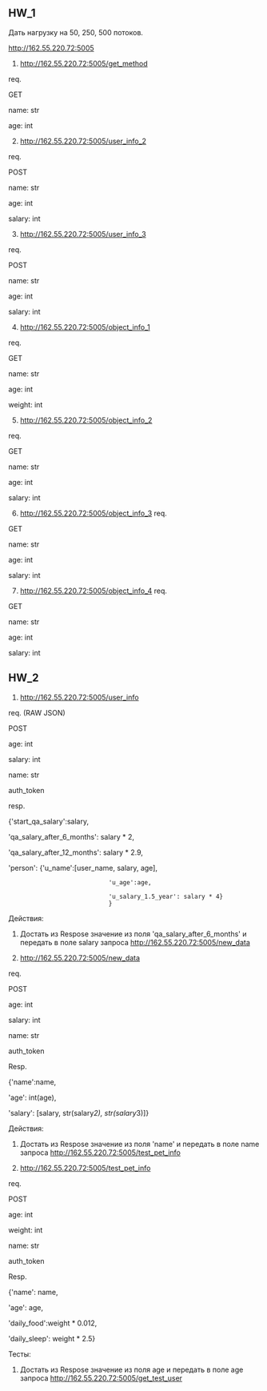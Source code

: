 ## HW_1

Дать нагрузку на 50, 250, 500 потоков.

http://162.55.220.72:5005

1) http://162.55.220.72:5005/get_method

req.

GET

name: str

age: int


2) http://162.55.220.72:5005/user_info_2

req.

POST

name: str

age: int

salary: int


3) http://162.55.220.72:5005/user_info_3

req.

POST

name: str

age: int

salary: int


4) http://162.55.220.72:5005/object_info_1

req.

GET

name: str

age: int

weight: int


5) http://162.55.220.72:5005/object_info_2

req.

GET

name: str

age: int

salary: int


6) http://162.55.220.72:5005/object_info_3
req.

GET

name: str

age: int

salary: int


7) http://162.55.220.72:5005/object_info_4
req.

GET

name: str

age: int

salary: int


## HW_2

1) http://162.55.220.72:5005/user_info

req. (RAW JSON)

POST

age: int

salary: int

name: str

auth_token


resp.

{'start_qa_salary':salary,

 'qa_salary_after_6_months': salary * 2,

 'qa_salary_after_12_months': salary * 2.9,

 'person': {'u_name':[user_name, salary, age],

                                'u_age':age,

                                'u_salary_1.5_year': salary * 4}
                                }

Действия:
1) Достать из Respose значение из поля 'qa_salary_after_6_months' и передать в поле salary запроса http://162.55.220.72:5005/new_data

2) http://162.55.220.72:5005/new_data

req.

POST

age: int

salary: int

name: str

auth_token

Resp.

{'name':name,

  'age': int(age),

  'salary': [salary, str(salary*2), str(salary*3)]}

Действия:
1) Достать из Respose значение из поля 'name' и передать в поле name запроса http://162.55.220.72:5005/test_pet_info

3) http://162.55.220.72:5005/test_pet_info

req.

POST

age: int

weight: int

name: str

auth_token

Resp.

{'name': name,

 'age': age,

 'daily_food':weight * 0.012,

 'daily_sleep': weight * 2.5}
 


Тесты:
1) Достать из Respose значение из поля age и передать в поле age запроса http://162.55.220.72:5005/get_test_user

